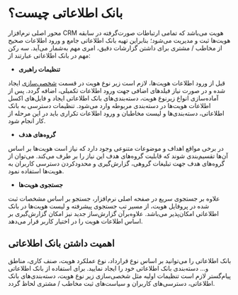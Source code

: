 # بانک اطلاعاتی چیست؟
محور اصلی نرم‌افزار CRM هویت می‌باشد که تمامی ‌ارتباطات صورت‌گرفته در سابقه هویت‌ها ثبت و مدیریت می‌شود؛ بنابراین تهیه بانک اطلاعاتی جامع و ورود اطلاعات صحیح از مخاطب / مشتری برای داشتن گزارشات دقیق، امری مهم به‌شمار می‌آید. سه رکن مهم در بانک اطلاعاتی عبارتند از:

- **تنظیمات راهبری**

قبل از ورود اطلاعات هویت‌ها، لازم است زیر نوع هویت در قسمت [شخصی‌سازی](https://help.payamgostar.com/docs/Customization) ایجاد شده و در صورت نیاز فیلدهای اضافی جهت ورود اطلاعات تکمیلی، اضافه گردد. پس از آماده‌سازی انواع زیرنوع هویت، دسته‌بندی‌های بانک اطلاعاتی ایجاد و فایل‌های اکسل اطلاعات هویت‌ها در دسته‌بندی مربوطه وارد می‌شود. تنظیمات دسترسی به بانک اطلاعاتی، دسته‌بندی‌ها و لیست مخاطبان و ورود اطلاعات تکراری باید در این مرحله از کار انجام شود.

- **گروه‌های هدف**

در برخی مواقع اهداف و موضوعات متنوعی وجود دارد که نیاز است هویت‌ها بر اساس آن‌ها تقسیم‌بندی شوند که قابلیت گروه‌های هدف این نیاز را بر طرف می‌کند. می‌توان از گروه‌های هدف جهت تبلیغات گروهی، گزارش‌گیری و محدود‌کردن دسترسی کاربران به هویت‌ها استفاده نمود.


- **جستجوی هویت‌ها**
 
علاوه بر جستجوی سریع در صفحه اصلی نرم‌افزار، جستجو بر اساس مشخصات ثبت شده در پروفایل هویت، از مسیر تب جستجوی پیشرفته و لیست هویت‌ها در بانک اطلاعاتی امکان‌پذیر می‌باشد. علاوه‌برآن گزارش‌ساز جدید نیز امکان گزارش‌گیری بر اساس اطلاعات هویت را در اختیار کاربر قرار می‌دهد.

## اهمیت داشتن بانک اطلاعاتی
بانک اطلاعاتی را می‌توانید بر اساس نوع قرارداد، نوع عملکرد هویت، صنف کاری، مناطق و... دسته‌بندی بانک اطلاعاتی خود را ایجاد نمایید.
برای استفاده از بانک اطلاعاتی پیام‌گستر لازم است تنظیمات اولیه مثل شخصی‌سازی زیر نوع هویت، دسته‌بندی‌های بانک اطلاعاتی، دسترسی‌های کاربران و سیاست‌های ثبت مخاطب / مشتری لحاظ گردد. 

